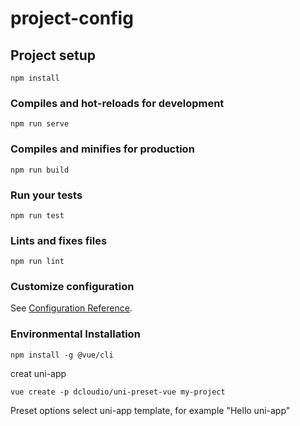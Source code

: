 # project-config

## Project setup
```
npm install
```

### Compiles and hot-reloads for development
```
npm run serve
```

### Compiles and minifies for production
```
npm run build
```

### Run your tests
```
npm run test
```

### Lints and fixes files
```
npm run lint
```

### Customize configuration
See [Configuration Reference](https://cli.vuejs.org/config/).


### Environmental Installation
```
npm install -g @vue/cli
```

creat uni-app
```
vue create -p dcloudio/uni-preset-vue my-project
```
Preset options
select uni-app template, for example "Hello uni-app"

